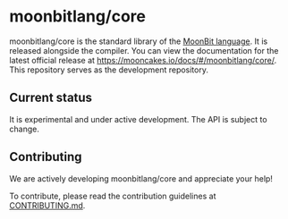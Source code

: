 # moonbitlang/core

moonbitlang/core is the standard library of the [MoonBit language](https://moonbitlang.com). It is released alongside the compiler. You can view the documentation for the latest official release at <https://mooncakes.io/docs/#/moonbitlang/core/>. This repository serves as the development repository.

## Current status

It is experimental and under active development. The API is subject to change.

## Contributing
We are actively developing moonbitlang/core and appreciate your help! 

To contribute, please read the contribution guidelines at [CONTRIBUTING.md](./CONTRIBUTING.md).